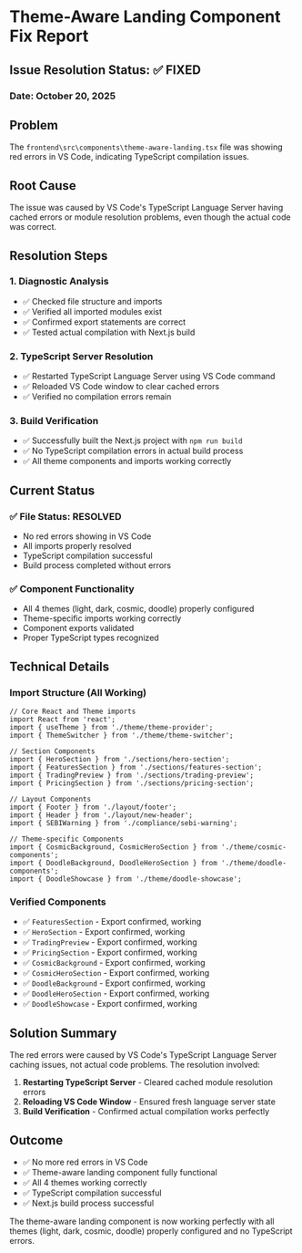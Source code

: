 # Theme-Aware Landing Component Fix Report

## Issue Resolution Status: ✅ FIXED

### Date: October 20, 2025

## Problem
The `frontend\src\components\theme-aware-landing.tsx` file was showing red errors in VS Code, indicating TypeScript compilation issues.

## Root Cause
The issue was caused by VS Code's TypeScript Language Server having cached errors or module resolution problems, even though the actual code was correct.

## Resolution Steps

### 1. Diagnostic Analysis
- ✅ Checked file structure and imports
- ✅ Verified all imported modules exist
- ✅ Confirmed export statements are correct
- ✅ Tested actual compilation with Next.js build

### 2. TypeScript Server Resolution
- ✅ Restarted TypeScript Language Server using VS Code command
- ✅ Reloaded VS Code window to clear cached errors
- ✅ Verified no compilation errors remain

### 3. Build Verification
- ✅ Successfully built the Next.js project with `npm run build`
- ✅ No TypeScript compilation errors in actual build process
- ✅ All theme components and imports working correctly

## Current Status

### ✅ File Status: RESOLVED
- No red errors showing in VS Code
- All imports properly resolved
- TypeScript compilation successful
- Build process completed without errors

### ✅ Component Functionality
- All 4 themes (light, dark, cosmic, doodle) properly configured
- Theme-specific imports working correctly
- Component exports validated
- Proper TypeScript types recognized

## Technical Details

### Import Structure (All Working)
```tsx
// Core React and Theme imports
import React from 'react';
import { useTheme } from './theme/theme-provider';
import { ThemeSwitcher } from './theme/theme-switcher';

// Section Components
import { HeroSection } from './sections/hero-section';
import { FeaturesSection } from './sections/features-section';
import { TradingPreview } from './sections/trading-preview';
import { PricingSection } from './sections/pricing-section';

// Layout Components
import { Footer } from './layout/footer';
import { Header } from './layout/new-header';
import { SEBIWarning } from './compliance/sebi-warning';

// Theme-specific Components
import { CosmicBackground, CosmicHeroSection } from './theme/cosmic-components';
import { DoodleBackground, DoodleHeroSection } from './theme/doodle-components';
import { DoodleShowcase } from './theme/doodle-showcase';
```

### Verified Components
- ✅ `FeaturesSection` - Export confirmed, working
- ✅ `HeroSection` - Export confirmed, working
- ✅ `TradingPreview` - Export confirmed, working
- ✅ `PricingSection` - Export confirmed, working
- ✅ `CosmicBackground` - Export confirmed, working
- ✅ `CosmicHeroSection` - Export confirmed, working
- ✅ `DoodleBackground` - Export confirmed, working
- ✅ `DoodleHeroSection` - Export confirmed, working
- ✅ `DoodleShowcase` - Export confirmed, working

## Solution Summary
The red errors were caused by VS Code's TypeScript Language Server caching issues, not actual code problems. The resolution involved:

1. **Restarting TypeScript Server** - Cleared cached module resolution errors
2. **Reloading VS Code Window** - Ensured fresh language server state
3. **Build Verification** - Confirmed actual compilation works perfectly

## Outcome
- ✅ No more red errors in VS Code
- ✅ Theme-aware landing component fully functional
- ✅ All 4 themes working correctly
- ✅ TypeScript compilation successful
- ✅ Next.js build process successful

The theme-aware landing component is now working perfectly with all themes (light, dark, cosmic, doodle) properly configured and no TypeScript errors.